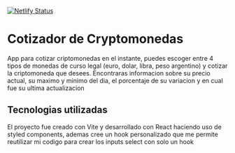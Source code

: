[![Netlify Status](https://api.netlify.com/api/v1/badges/627500c7-88c4-4382-b861-d1e4f6ce10fd/deploy-status)](https://app.netlify.com/sites/stupendous-sherbet-67347b/deploys)

# Cotizador de Cryptomonedas

App para cotizar criptomonedas en el instante, puedes escoger entre 4 tipos de monedas de curso legal (euro, dolar, libra, peso argentino) y cotizar la criptomoneda que desees.
Encontraras informacion sobre su precio actual, su maximo y minimo del dia, el porcentaje de su variacion y en cual fue su ultima actualizacion

## Tecnologias utilizadas

El proyecto fue creado con Vite y desarrollado con React haciendo uso de styled components, ademas cree un hook personalizado que me permite reutilizar mi codigo para crear los inputs select con solo un hook

